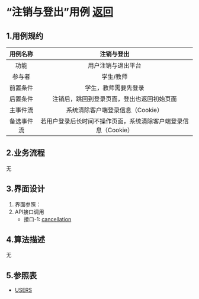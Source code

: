 # “注销与登出”用例 [返回](./README.md)

## 1.用例规约

|用例名称|注销与登出|
|:---:|:--:|
|功能|用户注销与退出平台|
|参与者|学生/教师|
|前置条件|学生，教师需要先登录|
|后置条件|注销后，跳回到登录页面，登出也返回初始页面|
|主事件流|系统清除客户端登录信息（Cookie）|
|备选事件流| 若用户登录后长时间不操作页面，系统清除客户端登录信息（Cookie）|
## 2.业务流程 

无

## 3.界面设计
1. 界面参照：
2. API接口调用 
    * 接口-1: [cancellation](../接口/cancellation.md)


## 4.算法描述

无

## 5.参照表
* [USERS](../数据库文件设计.md)